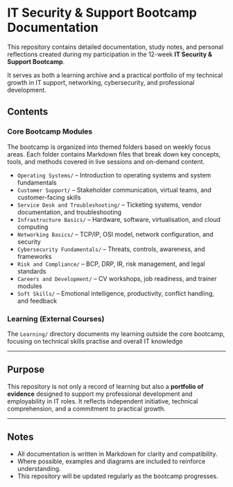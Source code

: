 # IT Security & Support Bootcamp Documentation

This repository contains detailed documentation, study notes, and personal reflections created during my participation in the 12-week **IT Security & Support Bootcamp**.

It serves as both a learning archive and a practical portfolio of my technical growth in IT support, networking, cybersecurity, and professional development.

## Contents

### Core Bootcamp Modules

The bootcamp is organized into themed folders based on weekly focus areas. Each folder contains Markdown files that break down key concepts, tools, and methods covered in live sessions and on-demand content.

- `Operating Systems/` – Introduction to operating systems and system fundamentals  
- `Customer Support/` – Stakeholder communication, virtual teams, and customer-facing skills  
- `Service Desk and Troubleshooting/` – Ticketing systems, vendor documentation, and troubleshooting  
- `Infrastructure Basics/` – Hardware, software, virtualisation, and cloud computing  
- `Networking Basics/` – TCP/IP, OSI model, network configuration, and security  
- `Cybersecurity Fundamentals/` – Threats, controls, awareness, and frameworks  
- `Risk and Compliance/` – BCP, DRP, IR, risk management, and legal standards  
- `Careers and Development/` – CV workshops, job readiness, and trainer modules  
- `Soft Skills/` – Emotional intelligence, productivity, conflict handling, and feedback  

### Learning (External Courses)

The `Learning/` directory documents my learning outside the core bootcamp, focusing on technical skills practise and overall IT knowledge

---

## Purpose

This repository is not only a record of learning but also a **portfolio of evidence** designed to support my professional development and employability in IT roles. It reflects independent initiative, technical comprehension, and a commitment to practical growth.

---
## Notes

- All documentation is written in Markdown for clarity and compatibility.
- Where possible, examples and diagrams are included to reinforce understanding.
- This repository will be updated regularly as the bootcamp progresses.

